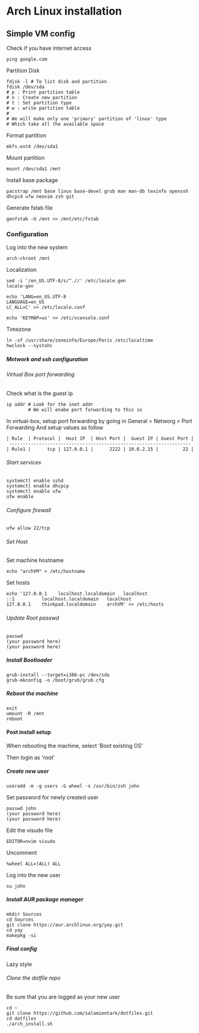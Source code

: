# Arch Linux installation

## Simple VM config
Check if you have internet access
``` shell
ping google.com
```

Partition Disk
``` shell
fdisk -l # To list disk and partition
fdisk /dev/sda
# p : Print partition table
# n : Create new partition
# t : Set partition type
# w : write partition table
# 
# We will make only one 'primary' partition of 'linux' type
# Which take all the available space
```

Format partition
``` shell
mkfs.ext4 /dev/sda1
```

Mount partition
``` shell
mount /dev/sda1 /mnt
```

Install base package
``` shell
pacstrap /mnt base linux base-devel grub man man-db texinfo openssh dhcpcd ufw neovim zsh git
```

Generate fstab file
``` shell
genfstab -U /mnt >> /mnt/etc/fstab
```

### Configuration

Log into the new system
``` shell
arch-chroot /mnt
```

Localization
``` shell
sed -i '/en_US.UTF-8/s/^.//' /etc/locale.gen
locale-gen
```

``` shell
echo 'LANG=en_US.UTF-8
LANGUAGE=en_US
LC_ALL=C' >> /etc/locale.conf
```

``` shell
echo 'KEYMAP=us' >> /etc/vconsole.conf
```

Timezone
``` shell
ln -sf /usr/share/zoneinfo/Europe/Paris /etc/localtime
hwclock --systohc
```

##### Metwork and ssh configuration

###### Virtual Box port forwarding
Check what is the guest ip
``` shell
ip addr # Look for the inet addr
        # We will enabe port forwarding to this io
```

In virtual-box, setup port forwarding by going in
General > Networg > Port Forwarding 
And setup values as follow
```
| Rule  | Protocol |  Host IP  | Host Port |  Guest IP | Guest Port |
 -------------------------------------------------------------------
| Rule1 |      tcp | 127.0.0.1 |      2222 | 10.0.2.15 |         22 |

```

###### Start services
``` shell
systemctl enable sshd
systemctl enable dhcpcp
systemctl enable ufw
ufw enable
```

###### Configure firewall
``` shell
ufw allow 22/tcp
```

###### Set Host
Set machine hostname
``` shell
echo "archVM" > /etc/hostname
```

Set hosts
``` sell
echo '127.0.0.1    localhost.localdomain   localhost
::1          localhost.localdomain   localhost
127.0.0.1    thinkpad.localdomain    archVM' >> /etc/hosts
```

###### Update Root passwd
``` shell
passwd
(your password here)
(your password here)
```

##### Install Bootloader
``` shell
grub-install --target=i386-pc /dev/sda
grub-mkconfig -o /boot/grub/grub.cfg
```

##### Reboot the machine
``` shell
exit
umount -R /mnt
reboot
```

#### Post install setup
When rebooting the machine, select 'Boot existing OS'

Then login as 'root'

##### Create new user
``` shell
useradd -m -g users -G wheel -s /usr/bin/zsh john
```
Set password for newly created user
``` shell
passwd john
(your password here)
(your password here)
```

Edit the visudo file
``` shell
EDITOR=nvim visudo
```
Uncomment
```
%wheel ALL=(ALL) ALL
```

Log into the new user
``` shell
su john
```

##### Install AUR package manager
``` shell
mkdir Sources
cd Sources
git clone https://aur.archlinux.org/yay.git
cd yay
makepkg -si
```

##### Final config
Lazy style

###### Clone the dotfile repo
Be sure that you are logged as your new user
``` shell
cd ~
git clone https://github.com/salamientark/dotfiles.git
cd dotfiles
./arch_install.sh
```

